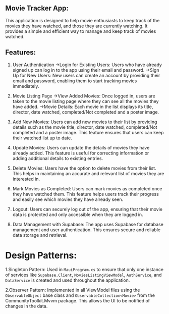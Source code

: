 ## Movie Tracker App:

This application is designed to help movie enthusiasts to keep track of the movies they have watched, and those they are currently watching. It provides a simple and efficient way to manage and keep track of movies watched. 

## Features:
1. User Authentication
->Login for Existing Users: Users who have already signed up can log in to the app using their email and password.
->Sign Up for New Users: New users can create an account by providing their email and password, enabling them to start tracking movies immediately.

2. Movie Listing Page
->View Added Movies: Once logged in, users are taken to the movie listing page where they can see all the movies they have added.
->Movie Details: Each movie in the list displays its title, director, date watched, completed/Not completed and a poster image.

3. Add New Movies: Users can add new movies to their list by providing details such as the movie title, director, date watched, completed/Not completed and a poster image. This feature ensures that users can keep their watched list up to date.
   
4. Update Movies: Users can update the details of movies they have already added. This feature is useful for correcting information or adding additional details to existing entries.
   
5. Delete Movies: Users have the option to delete movies from their list. This helps in maintaining an accurate and relevant list of movies they are interested in.
    
6. Mark Movies as Completed: Users can mark movies as completed once they have watched them. This feature helps users track their progress and easily see which movies they have already seen.
    
7. Logout: Users can securely log out of the app, ensuring that their movie data is protected and only accessible when they are logged in.
    
8. Data Management with Supabase: The app uses Supabase for database management and user authentication. This ensures secure and reliable data storage and retrieval.

# Design Patterns:
1.Singleton Pattern: Used in `MauiProgram.cs` to ensure that only one instance of services like `Supabase.Client`, `MoviesListingViewModel`, `AuthService`, and `DataService` is created and used throughout the application.

2.Observer Pattern: Implemented in all ViewModel files using the `ObservableObject` base class and `ObservableCollection<Movie>` from the CommunityToolkit.Mvvm package. This allows the UI to be notified of changes in the data.


